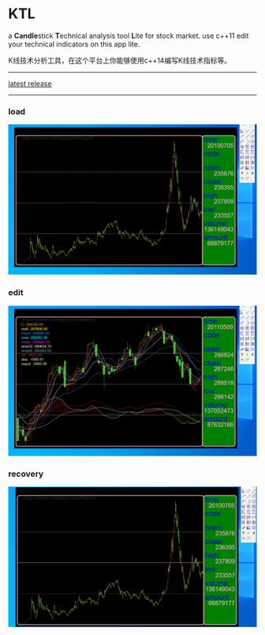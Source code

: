 # KTL

a **Candle**stick **T**echnical analysis tool **L**ite for stock market. use c++11 edit your technical indicators on this app lite.

K线技术分析工具，在这个平台上你能够使用c++14编写K线技术指标等。

----------------------------

[latest release](https://github.com/bbqz007/KTL/blob/master/bin/KTL%20%5Bzhelper.release.20210914%5D.7z)

----------------------------


### load
![img](resources/GIF_KTL_Load.gif)
### edit
![img](resources/GIF_KTL_EDIT.gif)
### recovery
![img](resources/GIF_KTL_RE2.gif)
